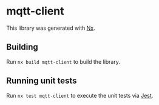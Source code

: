 # mqtt-client

This library was generated with [Nx](https://nx.dev).

## Building

Run `nx build mqtt-client` to build the library.

## Running unit tests

Run `nx test mqtt-client` to execute the unit tests via [Jest](https://jestjs.io).

